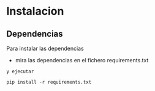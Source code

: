 # Instalacion
## Dependencias
Para instalar las dependencias 


- mira las dependencias en el fichero requirements.txt


```
y ejecutar 
```

`pip install -r requirements.txt`